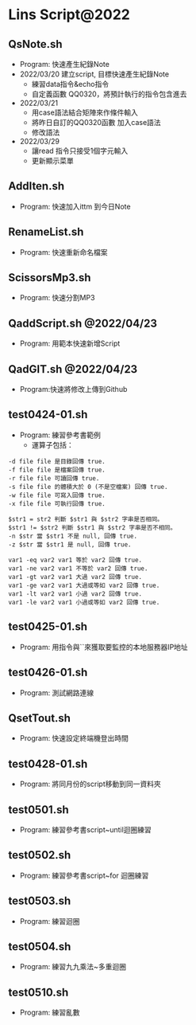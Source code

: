 # Lins Script@2022
## QsNote.sh
+ Program: 快速產生紀錄Note
+ 2022/03/20 建立script, 目標快速產生紀錄Note
	+ 練習data指令&echo指令  
	+ 自定義函數 QQ0320，將預計執行的指令包含進去
+ 2022/03/21 
	+ 用case語法結合矩陣來作條件輸入
	+ 將昨日自訂的QQ0320函數 加入case語法
	+ 修改語法
+ 2022/03/29
	+ 讓read 指令只接受1個字元輸入
	+ 更新顯示菜單

## AddIten.sh  
+ Program: 快速加入ittm 到今日Note

## RenameList.sh
+ Program: 快速重新命名檔案
## ScissorsMp3.sh
+ Program: 快速分割MP3
## QaddScript.sh @2022/04/23
+ Program: 用範本快速新增Script
## QadGIT.sh @2022/04/23
+ Program:快速將修改上傳到Github

## test0424-01.sh
+ Program: 練習參考書範例
	+ 運算子包括：
```
-d file file 是目錄回傳 true.
-f file file 是檔案回傳 true.
-r file file 可讀回傳 true.
-s file file 的體積大於 0 (不是空檔案) 回傳 true.
-w file file 可寫入回傳 true.
-x file file 可執行回傳 true.

$str1 = str2 判斷 $str1 與 $str2 字串是否相同。
$str1 != $str2 判斷 $str1 與 $str2 字串是否不相同。
-n $str 當 $str1 不是 null, 回傳 true.
-z $str 當 $str1 是 null, 回傳 true.

var1 -eq var2 var1 等於 var2 回傳 true.
var1 -ne var2 var1 不等於 var2 回傳 true.
var1 -gt var2 var1 大過 var2 回傳 true.
var1 -ge var2 var1 大過或等如 var2 回傳 true.
var1 -lt var2 var1 小過 var2 回傳 true.
var1 -le var2 var1 小過或等如 var2 回傳 true.
```



## test0425-01.sh
+ Program: 用指令與``來獲取要監控的本地服務器IP地址

## test0426-01.sh
+ Program: 測試網路連線

## QsetTout.sh
+ Program: 快速設定終端機登出時間

## test0428-01.sh
+ Program: 將同月份的script移動到同一資料夾
## test0501.sh
+ Program: 練習參考書script~until迴圈練習
## test0502.sh
+ Program: 練習參考書script~for 迴圈練習
## test0503.sh
+ Program: 練習迴圈

## test0504.sh
+ Program: 練習九九乘法~多重迴圈

## test0510.sh
+ Program: 練習亂數

